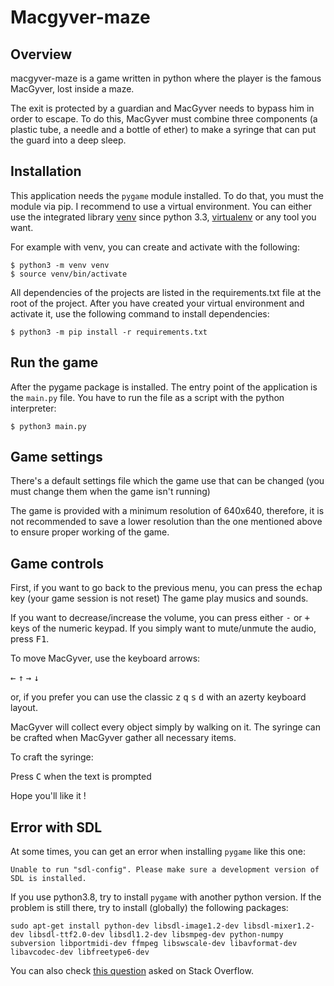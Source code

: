 # Macgyver-maze

## Overview
macgyver-maze is a game written in python where the player is the famous MacGyver, lost inside a maze. 

The exit is protected by a guardian and MacGyver needs to bypass him in order to escape. To do this, MacGyver 
must combine three components (a plastic tube, a needle and a bottle of ether) to make a syringe 
that can put the guard into a deep sleep.

## Installation
This application needs the `pygame` module installed. To do that, you must the module via pip. I recommend to use a
virtual environment. You can either use the integrated library [venv](https://docs.python.org/3.8/library/venv.html) 
since python 3.3, [virtualenv](https://virtualenv.pypa.io/en/latest/) or any tool you want.

For example with venv, you can create and activate with the following:
```shell script
$ python3 -m venv venv
$ source venv/bin/activate
```

All dependencies of the projects are listed in the requirements.txt file at the root of the project. 
After you have created your virtual environment and activate it, use the following command to install dependencies:

```shell script
$ python3 -m pip install -r requirements.txt
```

## Run the game
After the pygame package is installed. The entry point of the application is the `main.py` file.
You have to run the file as a script with the python interpreter:

```shell script
$ python3 main.py
```

## Game settings
There's a default settings file which the game use that can be changed (you must change them when the game isn't running)

The game is provided with a minimum resolution of 640x640, therefore, 
it is not recommended to save a lower resolution than the one mentioned above to ensure proper working of the game.

## Game controls

First, if you want to go back to the previous menu, you can press the <kbd>echap</kbd> key (your game session is not reset)
The game play musics and sounds.

If you want to decrease/increase the volume, 
you can press either <kbd>-</kbd> or <kbd>+</kbd> keys of the numeric keypad.
If you simply want to mute/unmute the audio, press <kbd>F1</kbd>.

To move MacGyver, use the keyboard arrows:

<kbd>←</kbd> <kbd>↑</kbd> <kbd>→</kbd> <kbd>↓</kbd>

or, if you prefer you can use the classic 
<kbd>z</kbd> <kbd>q</kbd> <kbd>s</kbd> <kbd>d</kbd> with an azerty keyboard layout.

MacGyver will collect every object simply by walking on it. 
The syringe can be crafted when MacGyver gather all necessary items.

To craft the syringe:

Press <kbd>C</kbd> when the text is prompted


Hope you'll like it !

## Error with SDL

At some times, you can get an error when installing `pygame` like this one:
```
Unable to run "sdl-config". Please make sure a development version of SDL is installed.
```
If you use python3.8, try to install `pygame` with another python version.
If the problem is still there, try to install (globally) the following packages:
```shell script
sudo apt-get install python-dev libsdl-image1.2-dev libsdl-mixer1.2-dev libsdl-ttf2.0-dev libsdl1.2-dev libsmpeg-dev python-numpy subversion libportmidi-dev ffmpeg libswscale-dev libavformat-dev libavcodec-dev libfreetype6-dev
```

You can also check [this question](https://stackoverflow.com/questions/19579528/pygame-installation-sdl-config-command-not-found)
asked on Stack Overflow.

